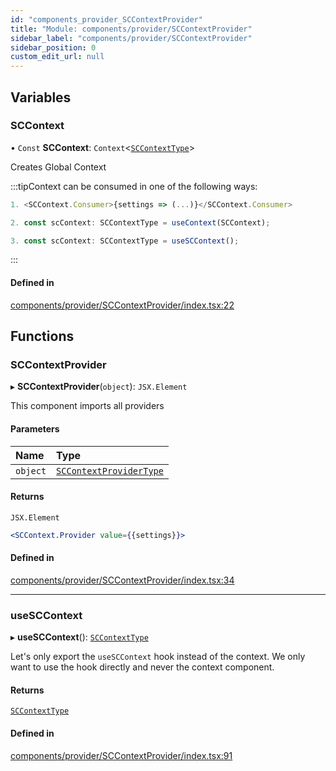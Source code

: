 ```yaml
---
id: "components_provider_SCContextProvider"
title: "Module: components/provider/SCContextProvider"
sidebar_label: "components/provider/SCContextProvider"
sidebar_position: 0
custom_edit_url: null
---
```


## Variables

### SCContext

• `Const` **SCContext**: `Context`<[`SCContextType`](../interfaces/types_context.SCContextType.md)\>

Creates Global Context

:::tipContext can be consumed in one of the following ways:
```jsx
1. <SCContext.Consumer>{settings => (...)}</SCContext.Consumer>
```
```jsx
2. const scContext: SCContextType = useContext(SCContext);
```
```jsx
3. const scContext: SCContextType = useSCContext();
````
:::

#### Defined in

[components/provider/SCContextProvider/index.tsx:22](https://github.com/selfcommunity/community-ui/blob/e8a635a/packages/sc-core/src/components/provider/SCContextProvider/index.tsx#L22)

## Functions

### SCContextProvider

▸ **SCContextProvider**(`object`): `JSX.Element`

This component imports all providers

#### Parameters

| Name | Type |
| :------ | :------ |
| `object` | [`SCContextProviderType`](../interfaces/types_context.SCContextProviderType.md) |

#### Returns

`JSX.Element`

```jsx
<SCContext.Provider value={{settings}}>
```

#### Defined in

[components/provider/SCContextProvider/index.tsx:34](https://github.com/selfcommunity/community-ui/blob/e8a635a/packages/sc-core/src/components/provider/SCContextProvider/index.tsx#L34)

___

### useSCContext

▸ **useSCContext**(): [`SCContextType`](../interfaces/types_context.SCContextType.md)

Let's only export the `useSCContext` hook instead of the context.
We only want to use the hook directly and never the context component.

#### Returns

[`SCContextType`](../interfaces/types_context.SCContextType.md)

#### Defined in

[components/provider/SCContextProvider/index.tsx:91](https://github.com/selfcommunity/community-ui/blob/e8a635a/packages/sc-core/src/components/provider/SCContextProvider/index.tsx#L91)
